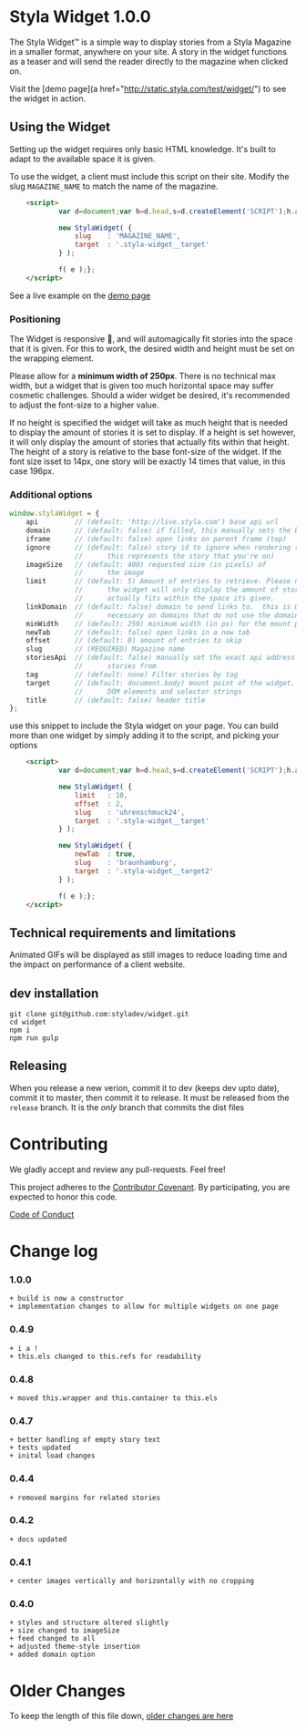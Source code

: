 Styla Widget  1.0.0
=======


The Styla Widget™ is a simple way to display stories from a Styla Magazine in a
smaller format, anywhere on your site. A story in the widget functions as
a teaser and will send the reader directly to the magazine when clicked on.

Visit the [demo page](a href="http://static.styla.com/test/widget/") to see the
widget in action.

Using the Widget
----------------

Setting up the widget requires only basic HTML knowledge. It's built to adapt
to the available space it is given.

To use the widget, a client must include this script on their site. Modify the
slug `MAGAZINE_NAME` to match the name of the magazine.

```html
    <script>
            var d=document;var h=d.head,s=d.createElement('SCRIPT');h.appendChild(s);s.src='//widget.styla.com/list.min.js';var w=window;var f=typeof w.onload==='function'?w.onload:function(){};w.onload=function(e){

            new StylaWidget( {
                slug    : 'MAGAZINE_NAME',
                target  : '.styla-widget__target'
            } );

            f( e );};
    </script>
```

See a live example on the [demo page](http://static.styla.com/test/widget/)


### Positioning

The Widget is responsive 🎉, and will automagically fit stories into the space
that it is given. For this to work, the desired width and height must be set on
the wrapping element.

Please allow for a **minimum width of 250px**. There is no technical max width,
but a widget that is given too much horizontal space may suffer cosmetic
challenges. Should a wider widget be desired, it's recommended to adjust the
font-size to a higher value.

If no height is specified the widget will take as much height that is needed to
display the amount of stories it is set to display. If a height is set however,
it will only display the amount of stories that actually fits within that height.
The height of a story is relative to the base font-size of the widget. If the font
size isset to 14px, one story will be exactly 14 times that value, in this case
196px.


### Additional options

```js
window.stylaWidget = {
    api         // (default: 'http://live.styla.com') base api url
    domain      // (default: false) if filled, this manually sets the base url for links
    iframe      // (default: false) open links on parent frame (top)
    ignore      // (default: false) story id to ignore when rendering (generally
                //      this represents the story that you're on)
    imageSize   // (default: 400) requested size (in pixels) of
                //      the image
    limit       // (default: 5) Amount of entries to retrieve. Please note that
                //      the widget will only display the amount of stories that
                //      actually fits within the space its given.
    linkDomain  // (default: false) domain to send links to.  this is ONLY
                //      necessary on domains that do not use the domainConfig
    minWidth    // (default: 250) minimum width (in px) for the mount point of the widget
    newTab      // (default: false) open links in a new tab
    offset      // (default: 0) amount of entries to skip
    slug        // (REQUIRED) Magazine name
    storiesApi  // (default: false) manually set the exact api address to get
                //      stories from
    tag         // (default: none) Filter stories by tag
    target      // (default: document.body) mount point of the widget. Accepts
                //      DOM elements and selector strings
    title       // (default: false) header title
};
```

use this snippet to include the Styla widget on your page. You can build more than one widget by simply adding it to the script, and picking your options


```html
    <script>
            var d=document;var h=d.head,s=d.createElement('SCRIPT');h.appendChild(s);s.src='widget.styla.com/list.min.js';var w=window;var f=typeof w.onload==='function'?w.onload:function(){};w.onload=function(e){

            new StylaWidget( {
                limit   : 10,
                offset  : 2,
                slug    : 'uhrenschmuck24',
                target  : '.styla-widget__target'
            } );

            new StylaWidget( {
                newTab  : true,
                slug    : 'braunhamburg',
                target  : '.styla-widget__target2'
            } );

            f( e );};
    </script>
```



Technical requirements and limitations
--------------------------------------

Animated GIFs will be displayed as still images to reduce loading time and the
impact on performance of a client website.


dev installation
----------------

```
git clone git@github.com:styladev/widget.git
cd widget
npm i
npm run gulp
```


Releasing
--------

When you release a new verion, commit it to dev (keeps dev upto date), commit it to master, then commit it to release. It must be released from the `release` branch.  It is the *only* branch that commits the dist files



Contributing
============

We gladly accept and review any pull-requests. Feel free!


This project adheres to the [Contributor Covenant](http://contributor-covenant.org/). By participating, you are expected to honor this code.

[Code of Conduct](https://github.com/styladev/widget/blob/master/CODE_OF_CONDUCT.md)



Change log
==========

### 1.0.0

    + build is now a constructor
    + implementation changes to allow for multiple widgets on one page


### 0.4.9

    + i a !
    + this.els changed to this.refs for readability


### 0.4.8

    + moved this.wrapper and this.container to this.els


### 0.4.7

    + better handling of empty story text
    + tests updated
    + inital load changes


### 0.4.4

    + removed margins for related stories


### 0.4.2

    + docs updated


### 0.4.1

    + center images vertically and horizontally with no cropping


### 0.4.0

    + styles and structure altered slightly
    + size changed to imageSize
    + feed changed to all
    + adjusted theme-style insertion
    + added domain option


Older Changes
=============

To keep the length of this file down, [older changes are here](./older_changes.md)
